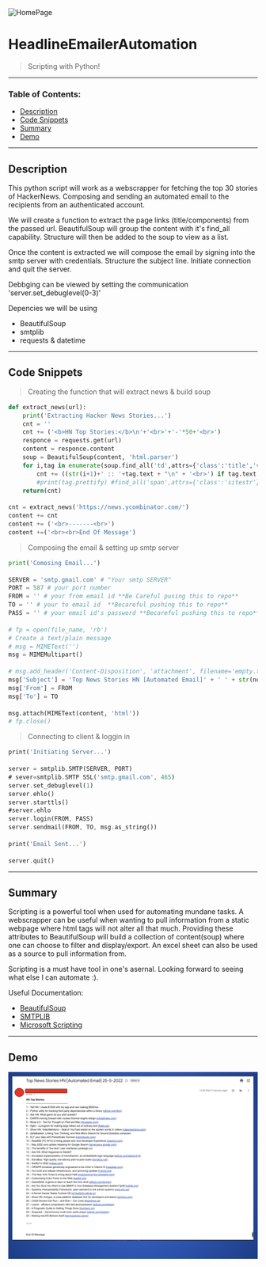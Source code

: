
<img src="https://www.python.org/static/community_logos/python-logo-generic.svg" alt="HomePage"/>

# HeadlineEmailerAutomation
> Scripting with Python!
---

### Table of Contents:

- [Description](#description)
- [Code Snippets](#code-snippets)
- [Summary](#summary)
- [Demo](#demo)




---

## Description

This python script will work as a webscrapper for fetching the top 30 stories of HackerNews. Composing and sending an automated email to the recipients from an authenticated account.

We will create a function to extract the page links (title/components) from the passed url. BeautifulSoup will group the content with it's find_all capability. Structure will then be added to the soup to view as a list.

Once the content is extracted we will compose the email by signing into the smtp server with credentials. Structure the subject line. Initiate connection and quit the server.

Debbging can be viewed by setting the communication 'server.set_debuglevel(0-3)'



Depencies we will be using

- BeautifulSoup
- smtplib 
- requests & datetime


---

## Code Snippets

> Creating the function that will extract news & build soup
```python
def extract_news(url):
    print('Extracting Hacker News Stories...')
    cnt = ''
    cnt += ('<b>HN Top Stories:</b>\n'+'<br>'+'-'*50+'<br>')
    responce = requests.get(url)
    content = responce.content
    soup = BeautifulSoup(content, 'html.parser')
    for i,tag in enumerate(soup.find_all('td',attrs={'class':'title','valign':''})):
        cnt += ((str(i+1)+' :: '+tag.text + "\n" + '<br>') if tag.text!='More' else '')
        #print(tag.prettify) #find_all('span',attrs={'class':'sitestr'})
    return(cnt)

cnt = extract_news('https://news.ycombinator.com/')
content += cnt
content += ('<br>-------<br>')
content +=('<br><br>End Of Message')
```

> Composing the email & setting up smtp server
```python
print('Comosing Email...')

SERVER = 'smtp.gmail.com' # "Your smtp SERVER"
PORT = 587 # your port number
FROM = '' # your from email id **Be Careful pusing this to repo**
TO = '' # your to email id  **Becareful pushing this to repo**
PASS = '' # your email id's password **Becareful pushing this to repo**

# fp = open(file_name, 'rb')
# Create a text/plain message
# msg = MIMEText('')
msg = MIMEMultipart()

# msg.add_header('Content-Disposition', 'attachment', filename='empty.txt')
msg['Subject'] = 'Top News Stories HN [Automated Email]' + ' ' + str(now.day) + '-' + str(now.month) + '-' + str(now.year)
msg['From'] = FROM
msg['To'] = TO

msg.attach(MIMEText(content, 'html'))
# fp.close()
```

> Connecting to client & loggin in
```dart
print('Initiating Server...')

server = smtplib.SMTP(SERVER, PORT)
# sever=smtplib.SMTP SSL('smtp.gmail.com', 465)
server.set_debuglevel(1)
server.ehlo()
server.starttls()
#server.ehlo
server.login(FROM, PASS)
server.sendmail(FROM, TO, msg.as_string())

print('Email Sent...')

server.quit()
```


---

## Summary
Scripting is a powerful tool when used for automating mundane tasks. A webscrapper can be useful when wanting to pull information from a static webpage where html tags will not alter all that much. Providing these attributes to BeautifulSoup will build a collection of content(soup) where one can choose to filter and display/export. An excel sheet can also be used as a source to pull information from.

Scripting is a must have tool in one's asernal. Looking forward to seeing what else I can automate :). 

Useful Documentation:

- [BeautifulSoup](https://www.crummy.com/software/BeautifulSoup/bs4/doc/#)
- [SMTPLIB](https://docs.python.org/3/library/smtplib.html#smtp-objects)
- [Microsoft Scripting](https://docs.microsoft.com/en-us/windows/python/scripting)

---

## Demo
![HomePage Gif](https://github.com/C-Dev66/HeadlineEmailerAutomation/blob/main/screenshots/headlineEmailer.png)


